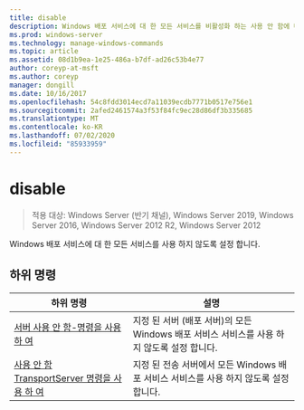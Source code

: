 ```yaml
---
title: disable
description: Windows 배포 서비스에 대 한 모든 서비스를 비활성화 하는 사용 안 함에 대 한 참조 문서입니다.
ms.prod: windows-server
ms.technology: manage-windows-commands
ms.topic: article
ms.assetid: 08d1b9ea-1e25-486a-b7df-ad26c53b4e77
author: coreyp-at-msft
ms.author: coreyp
manager: dongill
ms.date: 10/16/2017
ms.openlocfilehash: 54c8fdd3014ecd7a11039ecdb7771b0517e756e1
ms.sourcegitcommit: 2afed2461574a3f53f84fc9ec28d86df3b335685
ms.translationtype: MT
ms.contentlocale: ko-KR
ms.lasthandoff: 07/02/2020
ms.locfileid: "85933959"
---
```

# <a name="disable"></a>disable

> 적용 대상: Windows Server (반기 채널), Windows Server 2019, Windows Server 2016, Windows Server 2012 R2, Windows Server 2012

Windows 배포 서비스에 대 한 모든 서비스를 사용 하지 않도록 설정 합니다.

## <a name="subcommands"></a>하위 명령
|하위 명령|설명|
|-------|--------|
|[서버 사용 안 함-명령을 사용 하 여](using-the-disable-server-command.md)|지정 된 서버 (배포 서버)의 모든 Windows 배포 서비스 서비스를 사용 하지 않도록 설정 합니다.|
|[사용 안 함 TransportServer 명령을 사용 하 여](using-the-disable-transportserver-command.md)|지정 된 전송 서버에서 모든 Windows 배포 서비스 서비스를 사용 하지 않도록 설정 합니다.|

